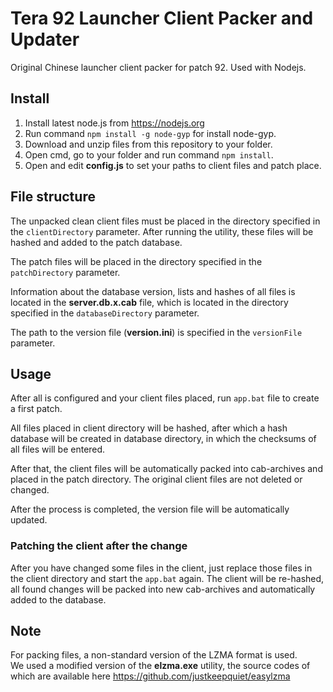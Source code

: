 # Tera 92 Launcher Client Packer and Updater

Original Chinese launcher client packer for patch 92. Used with Nodejs.

## Install

1. Install latest node.js from https://nodejs.org
2. Run command `npm install -g node-gyp` for install node-gyp.
3. Download and unzip files from this repository to your folder.
2. Open cmd, go to your folder and run command `npm install`.
3. Open and edit **config.js** to set your paths to client files and patch place.

## File structure

The unpacked clean client files must be placed in the directory specified in the `clientDirectory` parameter. After running the utility, these files will be hashed and added to the patch database.

The patch files will be placed in the directory specified in the `patchDirectory` parameter. 

Information about the database version, lists and hashes of all files is located in the **server.db.x.cab** file, which is located in the directory specified in the `databaseDirectory` parameter.

The path to the version file (**version.ini**) is specified in the `versionFile` parameter.

## Usage

After all is configured and your client files placed, run `app.bat` file to create a first patch.

All files placed in client directory will be hashed, after which a hash database will be created in database directory, in which the checksums of all files will be entered.

After that, the client files will be automatically packed into cab-archives and placed in the patch directory. The original client files are not deleted or changed.

After the process is completed, the version file will be automatically updated.

### Patching the client after the change

After you have changed some files in the client, just replace those files in the client directory and start the `app.bat` again. The client will be re-hashed, all found changes will be packed into new cab-archives and automatically added to the database.

## Note

For packing files, a non-standard version of the LZMA format is used.   
We used a modified version of the **elzma.exe** utility, the source codes of which are available here https://github.com/justkeepquiet/easylzma
